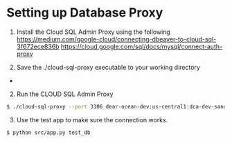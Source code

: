 # Setting up Database Proxy

1. Install the Cloud SQL Admin Proxy using the following
<https://medium.com/google-cloud/connecting-dbeaver-to-cloud-sql-3f672ece836b>
<https://cloud.google.com/sql/docs/mysql/connect-auth-proxy>

2. Save the ./cloud-sql-proxy executable to your working directory
- 

2. Run the CLOUD SQL Admin Proxy 

```sh
$ ./cloud-sql-proxy --port 3306 dear-ocean-dev:us-central1:dca-dev-sandbox
```

3. Use the test app to make sure the connection works.

```
$ python src/app.py test_db
```